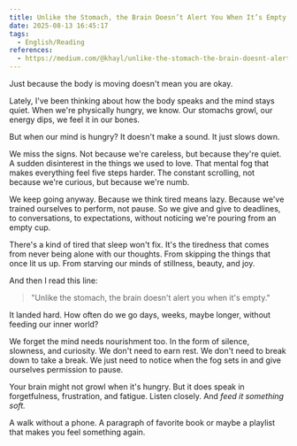 ```yaml
---
title: Unlike the Stomach, the Brain Doesn’t Alert You When It’s Empty
date: 2025-08-13 16:45:17
tags:
  - English/Reading
references:
  - https://medium.com/@khayl/unlike-the-stomach-the-brain-doesnt-alert-you-when-it-s-empty-89430eb30860
---
```

Just because the body is moving doesn't mean you are okay.

Lately, I've been thinking about how the body speaks and the mind stays quiet. When we're physically hungry, we know. Our stomachs growl, our energy dips, we feel it in our bones.  

But when our mind is hungry? It doesn't make a sound. It just slows down.

We miss the signs. Not because we're careless, but because they're quiet.  
A sudden disinterest in the things we used to love. That mental fog that makes everything feel five steps harder. The constant scrolling, not because we're curious, but because we're numb.

We keep going anyway. Because we think tired means lazy. Because we've trained ourselves to perform, not pause. So we give and give to deadlines, to conversations, to expectations, without noticing we're pouring from an empty cup.

There's a kind of tired that sleep won't fix. It's the tiredness that comes from never being alone with our thoughts. From skipping the things that once lit us up. From starving our minds of stillness, beauty, and joy.

And then I read this line:  

> "Unlike the stomach, the brain doesn't alert you when it's empty."

It landed hard. How often do we go days, weeks, maybe longer, without feeding our inner world?

We forget the mind needs nourishment too. In the form of silence, slowness, and curiosity. We don't need to earn rest. We don't need to break down to take a break. We just need to notice when the fog sets in and give ourselves permission to pause.

Your brain might not growl when it's hungry. But it does speak in forgetfulness, frustration, and fatigue. Listen closely. And *feed it something soft.*

A walk without a phone. A paragraph of favorite book or maybe a playlist that makes you feel something again.
